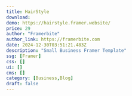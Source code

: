 ```yaml
---
title: HairStyle
download:
demo: https://hairstyle.framer.website/
price: 29
author: "Framerbite"
author_link: https://framerbite.com
date: 2024-12-30T03:51:21.483Z
description: "Small Business Framer Template"
ssg: [Framer]
css: []
ui: []
cms: []
category: [Business,Blog]
draft: false
---
```

